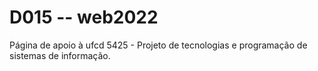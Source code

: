 # D015 -- web2022
Página de apoio à ufcd 5425 - Projeto de tecnologias e programação de sistemas de informação.
